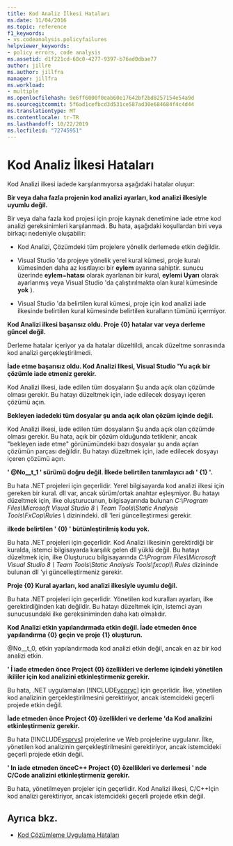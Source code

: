 ```yaml
---
title: Kod Analiz İlkesi Hataları
ms.date: 11/04/2016
ms.topic: reference
f1_keywords:
- vs.codeanalysis.policyfailures
helpviewer_keywords:
- policy errors, code analysis
ms.assetid: d1f221cd-68c0-4277-9397-b76ad0dbae77
author: jillre
ms.author: jillfra
manager: jillfra
ms.workload:
- multiple
ms.openlocfilehash: 9e6ff6000f0eab60e17642bf2bd8257154e54a9d
ms.sourcegitcommit: 5f6ad1cefbcd3d531ce587ad30e684684f4c4d44
ms.translationtype: MT
ms.contentlocale: tr-TR
ms.lasthandoff: 10/22/2019
ms.locfileid: "72745951"
---
```

# <a name="code-analysis-policy-errors"></a>Kod Analiz İlkesi Hataları

Kod Analizi ilkesi iadede karşılanmıyorsa aşağıdaki hatalar oluşur:

**Bir veya daha fazla projenin kod analizi ayarları, kod analizi ilkesiyle uyumlu değil.**

Bir veya daha fazla kod projesi için proje kaynak denetimine iade etme kod analizi gereksinimleri karşılanmadı. Bu hata, aşağıdaki koşullardan biri veya birkaçı nedeniyle oluşabilir:

- Kod Analizi, Çözümdeki tüm projelere yönelik derlemede etkin değildir.

- Visual Studio 'da projeye yönelik yerel kural kümesi, proje kuralı kümesinden daha az kısıtlayıcı bir **eylem** ayarına sahiptir. sunucu üzerinde **eylem**=**hatası** olarak ayarlanan bir kural, **eylemi** **Uyarı** olarak ayarlanmış veya Visual Studio 'da çalıştırılmakta olan kural kümesinde **yok** ).

- Visual Studio 'da belirtilen kural kümesi, proje için kod analizi iade ilkesinde belirtilen kural kümesinde belirtilen kuralların tümünü içermiyor.

**Kod Analizi ilkesi başarısız oldu. Proje {0} hatalar var veya derleme güncel değil.**

Derleme hatalar içeriyor ya da hatalar düzeltildi, ancak düzeltme sonrasında kod analizi gerçekleştirilmedi.

**İade etme başarısız oldu. Kod Analizi Ilkesi, Visual Studio 'Yu açık bir çözümle iade etmeniz gerekir.**

Kod Analizi ilkesi, iade edilen tüm dosyaların Şu anda açık olan çözümde olması gerekir. Bu hatayı düzeltmek için, iade edilecek dosyayı içeren çözümü açın.

**Bekleyen iadedeki tüm dosyalar şu anda açık olan çözüm içinde değil.**

Kod Analizi ilkesi, iade edilen tüm dosyaların Şu anda açık olan çözümde olması gerekir. Bu hata, açık bir çözüm olduğunda tetiklenir, ancak "bekleyen iade etme" görünümündeki bazı dosyalar şu anda açılan çözümün parçası değildir. Bu hatayı düzeltmek için, iade edilecek dosyayı içeren çözümü açın.

**' @No__t_1 ' sürümü doğru değil. İlkede belirtilen tanımlayıcı adı ' {1} '.**

Bu hata .NET projeleri için geçerlidir. Yerel bilgisayarda kod analizi ilkesi için gereken bir kural. dll var, ancak sürüm/ortak anahtar eşleşmiyor. Bu hatayı düzeltmek için, ilke oluşturucunun, bilgisayarında bulunan *C:\Program Files\Microsoft Visual Studio 8 \ Team Tools\Static Analysis Tools\FxCop\Rules \\* dizinindeki. dll 'leri güncelleştirmesi gerekir.

**ilkede belirtilen ' {0} ' bütünleştirilmiş kodu yok.**

Bu hata .NET projeleri için geçerlidir. Kod Analizi ilkesinin gerektirdiği bir kuralda, istemci bilgisayarda karşılık gelen dll yüklü değil. Bu hatayı düzeltmek için, ilke Oluşturucu bilgisayarında *C:\Program Files\Microsoft Visual Studio 8 \ Team Tools\Static Analysis Tools\fxcop\\\ Rules* dizininde bulunan dll 'yi güncelleştirmeniz gerekir.

**Proje {0} Kural ayarları, kod analizi ilkesiyle uyumlu değil.**

Bu hata .NET projeleri için geçerlidir. Yönetilen kod kuralları ayarları, ilke gerektirdiğinden katı değildir. Bu hatayı düzeltmek için, istemci ayarı sunucusundaki ilke gereksiniminden daha katı olmalıdır.

**Kod Analizi etkin yapılandırmada etkin değil. İade etmeden önce yapılandırma {0} geçin ve proje {1} oluşturun.**

@No__t_0, etkin yapılandırmada kod analizi etkin değil, ancak en az bir kod analizi etkin.

**' İ iade etmeden önce Project {0} özellikleri ve derleme içindeki yönetilen ikililer için kod analizini etkinleştirmeniz gerekir.**

Bu hata, .NET uygulamaları [!INCLUDE[vcprvc](../code-quality/includes/vcprvc_md.md)] için geçerlidir. İlke, yönetilen kod analizinin gerçekleştirilmesini gerektiriyor, ancak istemcideki geçerli projede etkin değil.

**İade etmeden önce Project {0} özellikleri ve derleme 'da Kod analizini etkinleştirmeniz gerekir.**

Bu hata [!INCLUDE[vsprvs](../code-quality/includes/vsprvs_md.md)] projelerine ve Web projelerine uygulanır. İlke, yönetilen kod analizinin gerçekleştirilmesini gerektiriyor, ancak istemcideki geçerli projede etkin değil.

**' In iade etmeden önceC++ Project {0} özellikleri ve derlemesi ' nde C/Code analizini etkinleştirmeniz gerekir.**

Bu hata, yönetilmeyen projeler için geçerlidir. Kod Analizi ilkesi, C/C++Için kod analizi gerektiriyor, ancak istemcideki geçerli projede etkin değil.

## <a name="see-also"></a>Ayrıca bkz.

- [Kod Çözümleme Uygulama Hataları](../code-quality/code-analysis-application-errors.md)
